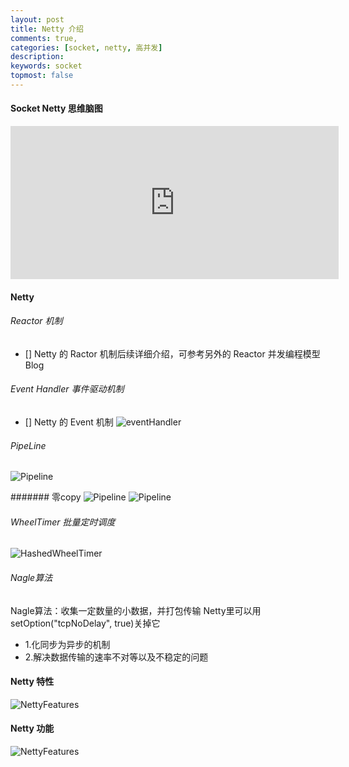 ```yaml
---
layout: post
title: Netty 介绍
comments: true,
categories: [socket, netty, 高并发]
description: 
keywords: socket
topmost: false
---
```


#### Socket Netty 思维脑图
<iframe id="embed_dom" name="embed_dom" frameborder="0" style="display:block;width:525px; height:245px;" src="https://www.processon.com/embed/61d9967ae0b34d1be7e3bb31"></iframe>

#### Netty
###### Reactor 机制
- [] Netty 的 Ractor 机制后续详细介绍，可参考另外的 Reactor 并发编程模型 Blog

###### Event Handler 事件驱动机制
- [] Netty 的 Event 机制
![eventHandler](../images/types/socket/eventHandler.png)

###### PipeLine
![Pipeline](../images/types/socket/pipeLine.png)

####### 零copy
![Pipeline](../images/types/socket/0copy.png)
![Pipeline](../images/types/socket/0copy2.png)

###### WheelTimer 批量定时调度
![HashedWheelTimer](../images/types/socket/hashwheel.png)

###### Nagle算法
Nagle算法：收集一定数量的小数据，并打包传输
Netty里可以用setOption("tcpNoDelay", true)关掉它

- 1.化同步为异步的机制
- 2.解决数据传输的速率不对等以及不稳定的问题


#### Netty 特性
![NettyFeatures](../images/types/socket/nettyfeatures.png)

#### Netty 功能
![NettyFeatures](../images/types/socket/nettyFunctions.png)






